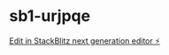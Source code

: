 # sb1-urjpqe

[Edit in StackBlitz next generation editor ⚡️](https://stackblitz.com/~/github.com/irawit1430/sb1-urjpqe)